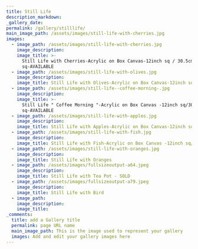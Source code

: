 ```yaml
---
title: Still Life
description_markdown:
_gallery_date:
permalink: /gallery/stilllife/
main_image_path: /assets/images/still-life-with-cherries.jpg
images:
  - image_path: /assets/images/still-life-with-cherries.jpg
    image_description:
    image_title: >-
      Still Life with Cherries-Acrylic on Box Canvas-12inch sq / 30.5cm
      sq-AVAILABLE
  - image_path: /assets/images/still-life-with-olives.jpg
    image_description:
    image_title: Still Life with Olives-Acrylic on Box Canvas-12inch sq/30.5cm sq - SOLD
  - image_path: /assets/images/still-life--coffee-morning-.jpg
    image_description:
    image_title: >-
      Still Life " Coffee Morning "-Acrylic on Box Canvas -12inch sq/30.5cm
      sq-AVAILABLE
  - image_path: /assets/images/still-life-with-apples.jpg
    image_description:
    image_title: Still Life with Apples-Acrylic on Box Canvas-12inch sq/30.5cm sq-AVAILABLE
  - image_path: /assets/images/still-life-with-fish.jpg
    image_description:
    image_title: Still Life with Fish-Acrylic on Box Canvas -12inch sq/30.5cm sq-AVAILABLE
  - image_path: /assets/images/still-life-with-oranges.jpg
    image_description:
    image_title: Still Life with Oranges
  - image_path: /assets/images/fullsizeoutput-a64.jpeg
    image_description:
    image_title: Still Life with Tea Pot - SOLD
  - image_path: /assets/images/fullsizeoutput-a79.jpeg
    image_description:
    image_title: Still Life with Bird
  - image_path:
    image_description:
    image_title:
_comments:
  title: add a Gallery title
  permalink: page URL name
  main_image_path: This is the image used to represent your gallery
  images: Add and edit your gallery images here
---
```

